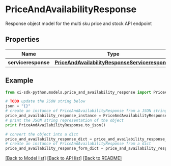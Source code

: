 # PriceAndAvailabilityResponse

Response object model for the multi sku price and stock API endpoint

## Properties

Name | Type | Description | Notes
------------ | ------------- | ------------- | -------------
**serviceresponse** | [**PriceAndAvailabilityResponseServiceresponse**](PriceAndAvailabilityResponseServiceresponse.md) |  | [optional] 

## Example

```python
from xi-sdk-python.models.price_and_availability_response import PriceAndAvailabilityResponse

# TODO update the JSON string below
json = "{}"
# create an instance of PriceAndAvailabilityResponse from a JSON string
price_and_availability_response_instance = PriceAndAvailabilityResponse.from_json(json)
# print the JSON string representation of the object
print PriceAndAvailabilityResponse.to_json()

# convert the object into a dict
price_and_availability_response_dict = price_and_availability_response_instance.to_dict()
# create an instance of PriceAndAvailabilityResponse from a dict
price_and_availability_response_form_dict = price_and_availability_response.from_dict(price_and_availability_response_dict)
```
[[Back to Model list]](../README.md#documentation-for-models) [[Back to API list]](../README.md#documentation-for-api-endpoints) [[Back to README]](../README.md)


